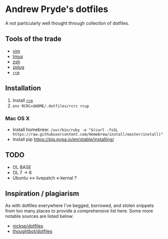 # Andrew Pryde's dotfiles

A not particularly well thought through collection of dotfiles.

## Tools of the trade

 - [vim][4]
 - [tmux][3]
 - [zsh][1]
 - [zplug][2]
 - [`rcm`][7]

## Installation

 1. Install [`rcm`][7]
 2. `env RCRC=$HOME/.dotfiles/rcrc rcup`

### Mac OS X

 - Install homebrew:
   `/usr/bin/ruby -e "$(curl -fsSL https://raw.githubusercontent.com/Homebrew/install/master/install)"`
 - Install pip https://pip.pypa.io/en/stable/installing/

## TODO

 - OL BASE
 - OL 7 -> 8
 - Ubuntu <-> livepatch <-kernal ?

## Inspiration / plagiarism

As with dotfiles everywhere I've begged, borrowed, and stolen snippets from too
many places to provide a comprehensive list here. Some more notable sources are
listed below:

 - [nicksp/dotfiles][5]
 - [thoughtbot/dotfiles][6]

[1]: http://zsh.sourceforge.net/
[2]: https://github.com/zplug/zplug
[3]: https://tmux.github.io/
[4]: http://www.vim.org/
[5]: https://github.com/nicksp/dotfiles
[6]: https://github.com/thoughtbot/dotfiles
[7]: https://github.com/thoughtbot/rcm
